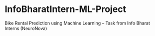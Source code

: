 # InfoBharatIntern-ML-Project
Bike Rental Prediction using Machine Learning – Task from Info Bharat Interns (NeuroNova)
